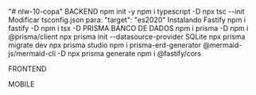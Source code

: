 "# nlw-10-copa"
BACKEND
npm init -y
npm i typescript -D
npx tsc --init
Modificar tsconfig.json para:
"target": "es2020"
Instalando Fastify
npm i fastify -D
npm i tsx -D
PRISMA BANCO DE DADOS
npm i prisma -D
npm i @prisma/client
npx prisma init --datasource-provider SQLite
npx prisma migrate dev
npx prisma studio
npm i prisma-erd-generator @mermaid-js/mermaid-cli -D
npx prisma generate
npm i @fastify/cors

FRONTEND

MOBILE
